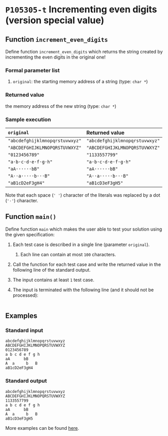 # `P105305-t` Incrementing even digits (version special value)

## Function `increment_even_digits`

Define function `increment_even_digits` which returns the string created by incrementing the even digits in the original one!

### Formal parameter list

1. `original`: the starting memory address of a string (type: `char *`)

### Returned value

the memory address of the new string (type: `char *`)

### Sample execution

| `original` | Returned value | 
| :--- | :--- | 
| `"abcdefghijklmnopqrstuvwxyz"` | `"abcdefghijklmnopqrstuvwxyz"` |
| `"ABCDEFGHIJKLMNOPQRSTUVWXYZ"` | `"ABCDEFGHIJKLMNOPQRSTUVWXYZ"` |
| `"0123456789"` | `"1133557799"` |
| `"a·b·c·d·e·f·g·h"` | `"a·b·c·d·e·f·g·h"` |
| `"aA······bB"` | `"aA······bB"` |
| `"A··a·····b···B"` | `"A··a·····b···B"` |
| `"aB1cD2eF3gH4"` | `"aB1cD3eF3gH5"` |

Note that each space (`' '`) character of the literals was replaced by a dot (`'·'`) character.

## Function `main()`

Define function `main` which makes the user able to test your solution using the given specification:

1. Each test case is described in a single line (parameter `original`).
    1. Each line can contain at most `100` characters.
1. Call the function for each test case and write the returned value in the following line of the standard output.
1. The input contains at least `1` test case.
1. The input is terminated with the following line (and it should not be processed):

	```
	
	```

## Examples

### Standard input

```
abcdefghijklmnopqrstuvwxyz
ABCDEFGHIJKLMNOPQRSTUVWXYZ
0123456789
a b c d e f g h
aA      bB
A  a     b   B
aB1cD2eF3gH4

```

### Standard output

```
abcdefghijklmnopqrstuvwxyz
ABCDEFGHIJKLMNOPQRSTUVWXYZ
1133557799
a b c d e f g h
aA      bB
A  a     b   B
aB1cD3eF3gH5
```

More examples can be found [here](./P105305).
